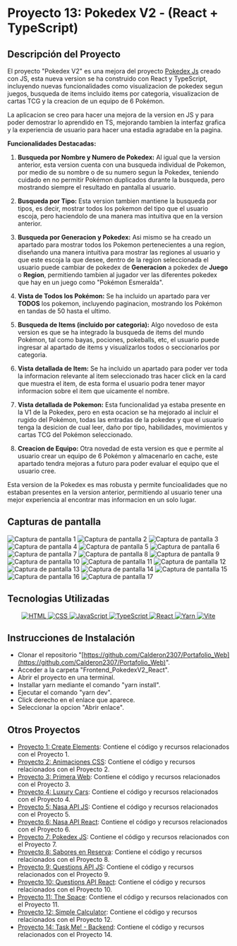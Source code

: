 # Proyecto 13: Pokedex V2 - (React + TypeScript)

## Descripción del Proyecto

El proyecto "Pokedex V2" es una mejora del proyecto [Pokedex Js](https://github.com/Calderon2307/Portafolio_Web/tree/main/Frontend_Pokedex_JS) creado con JS, esta nueva version se ha construido con React y TypeScript, incluyendo nuevas funcionalidades como visualizacion de pokedex segun juegos, busqueda de items incluido items por categoria, visualizacion de cartas TCG y la creacion de un equipo de 6 Pokémon.

La aplicacion se creo para hacer una mejora de la version en JS y para poder demostrar lo aprendido en TS, mejorando tambien la interfaz grafica y la experiencia de usuario para hacer una estadia agradabe en la pagina.

**Funcionalidades Destacadas:**

1. **Busqueda por Nombre y Numero de Pokedex:** Al igual que la version anterior, esta version cuenta con una busqueda individual de Pokemon, por medio de su nombre o de su numero segun la Pokedex, teniendo cuidado en no permitir Pokémon duplicados durante la busqueda, pero mostrando siempre el resultado en pantalla al usuario.

2. **Busqueda por Tipo:** Esta version tambien mantiene la busqueda por tipos, es decir, mostrar todos los pokemon del tipo que el usuario escoja, pero haciendolo de una manera mas intuitiva que en la version anterior.

3. **Busqueda por Generacion y Pokedex:** Asi mismo se ha creado un apartado para mostrar todos los Pokemon pertenecientes a una region, diseñando una manera intuitiva para mostrar las regiones al usuario y que este escoja la que desee, dentro de la region seleccionada el usuario puede cambiar de pokedex de **Generacion** a pokedex de **Juego** o **Region**, permitiendo tambien al jugador ver las diferentes pokedex que hay en un juego como "Pokémon Esmeralda".

4. **Vista de Todos los Pokémon:** Se ha incluido un apartado para ver **TODOS** los pokemon, incluyendo paginacion, mostrando los Pokémon en tandas de 50 hasta el ultimo.

5. **Busqueda de Items (incluido por categoria):** Algo novedoso de esta version es que se ha integrado la busqueda de items del mundo Pokémon, tal como bayas, pociones, pokeballs, etc, el usuario puede ingresar al apartado de items y visualizarlos todos o seccionarlos por categoria.

6. **Vista detallada de Item:** Se ha incluido un apartado para poder ver toda la informacion relevante al item seleccionado tras hacer click en la card que muestra el item, de esta forma el usuario podra tener mayor informacion sobre el item que uicamente el nombre.

7. **Vista detallada de Pokemon:** Esta funcionalidad ya estaba presente en la V1 de la Pokedex, pero en esta ocacion se ha mejorado al incluir el rugido del Pokémon, todas las entradas de la pokedex y que el usuario tenga la desicion de cual leer, daño por tipo, habilidades, movimientos y cartas TCG del Pokémon seleccionado.

8. **Creacion de Equipo:** Otra novedad de esta version es que e permite al usuario crear un equipo de 6 Pokémon y almacenarlo en cache, este apartado tendra mejoras a futuro para poder evaluar el equipo que el usuario cree.

Esta version de la Pokedex es mas robusta y permite funcioalidades que no estaban presentes en la version anterior, permitiendo al usuario tener una mejor experiencia al encontrar mas informacion en un solo lugar.

## Capturas de pantalla

![Captura de pantalla 1](./src/screenshots/captura1.png)
![Captura de pantalla 2](./src/screenshots/captura2.png)
![Captura de pantalla 3](./src/screenshots/captura3.png)
![Captura de pantalla 4](./src/screenshots/captura4.png)
![Captura de pantalla 5](./src/screenshots/captura5.png)
![Captura de pantalla 6](./src/screenshots/captura6.png)
![Captura de pantalla 7](./src/screenshots/captura7.png)
![Captura de pantalla 8](./src/screenshots/captura8.png)
![Captura de pantalla 9](./src/screenshots/captura9.png)
![Captura de pantalla 10](./src/screenshots/captura10.png)
![Captura de pantalla 11](./src/screenshots/captura11.png)
![Captura de pantalla 12](./src/screenshots/captura12.png)
![Captura de pantalla 13](./src/screenshots/captura13.png)
![Captura de pantalla 14](./src/screenshots/captura14.png)
![Captura de pantalla 15](./src/screenshots/captura15.png)
![Captura de pantalla 16](./src/screenshots/captura16.png)
![Captura de pantalla 17](./src/screenshots/captura17.png)

## Tecnologias Utilizadas

<p align="center">
  <a href="https://skillicons.dev" title="HTML">
    <img src="https://skillicons.dev/icons?i=html" alt="HTML"/>
  </a>
  <a href="https://skillicons.dev" title="CSS">
    <img src="https://skillicons.dev/icons?i=css" alt="CSS"/>
  </a>
  <a href="https://skillicons.dev" title="JavaScript">
    <img src="https://skillicons.dev/icons?i=js" alt="JavaScript"/>
  </a>
  <a href="https://skillicons.dev" title="TypeScript">
    <img src="https://skillicons.dev/icons?i=ts" alt="TypeScript"/>
  </a>
  <a href="https://skillicons.dev" title="React TSX">
    <img src="https://skillicons.dev/icons?i=react" alt="React"/>
  </a>
  <a href="https://skillicons.dev" title="Yarn">
    <img src="https://skillicons.dev/icons?i=yarn" alt="Yarn"/>
  </a>
  <a href="https://skillicons.dev" title="Vite">
    <img src="https://skillicons.dev/icons?i=vite" alt="Vite"/>
  </a>
</p>

## Instrucciones de Instalación

- Clonar el repositorio "[https://github.com/Calderon2307/Portafolio_Web](https://github.com/Calderon2307/Portafolio_Web)".
- Acceder a la carpeta "Frontend_PokedexV2_React".
- Abrir el proyecto en una terminal.
- Installar yarn mediante el comando "yarn install".
- Ejecutar el comando "yarn dev".
- Click derecho en el enlace que aparece.
- Seleccionar la opcion "Abrir enlace".

## Otros Proyectos

- [Proyecto 1: Create Elements](https://github.com/Calderon2307/Portafolio_Web/tree/main/Frontend_Create-Elements): Contiene el código y recursos relacionados con el Proyecto 1.
- [Proyecto 2: Animaciones CSS](https://github.com/Calderon2307/Portafolio_Web/tree/main/Frontend_Curso-CSS_Animaciones): Contiene el código y recursos relacionados con el Proyecto 2.
- [Proyecto 3: Primera Web](https://github.com/Calderon2307/Portafolio_Web/tree/main/Frontend_Curso-CSS_Primera-Web): Contiene el código y recursos relacionados con el Proyecto 3.
- [Proyecto 4: Luxury Cars](https://github.com/Calderon2307/Portafolio_Web/tree/main/Frontend_Luxury-Cars): Contiene el código y recursos relacionados con el Proyecto 4.
- [Proyecto 5: Nasa API JS](https://github.com/Calderon2307/Portafolio_Web/tree/main/Frontend_Nasa-API_JS): Contiene el código y recursos relacionados con el Proyecto 5.
- [Proyecto 6: Nasa API React](https://github.com/Calderon2307/Portafolio_Web/tree/main/Frontend_Nasa-API_React): Contiene el código y recursos relacionados con el Proyecto 6.
- [Proyecto 7: Pokedex JS](https://github.com/Calderon2307/Portafolio_Web/tree/main/Frontend_Pokedex_JS): Contiene el código y recursos relacionados con el Proyecto 7.
- [Proyecto 8: Sabores en Reserva](https://github.com/Calderon2307/Portafolio_Web/tree/main/Frontend_Proyecto_Sabores-En-Reserva_React): Contiene el código y recursos relacionados con el Proyecto 8.
- [Proyecto 9: Questions API JS](https://github.com/Calderon2307/Portafolio_Web/tree/main/Frontend_Questions-API_JS): Contiene el código y recursos relacionados con el Proyecto 9.
- [Proyecto 10: Questions API React](https://github.com/Calderon2307/Portafolio_Web/tree/main/Frontend_Questions-API_React): Contiene el código y recursos relacionados con el Proyecto 10.
- [Proyecto 11: The Space](https://github.com/Calderon2307/Portafolio_Web/tree/main/Frontend_The-Space): Contiene el código y recursos relacionados con el Proyecto 11.
- [Proyecto 12: Simple Calculator](https://github.com/Calderon2307/Portafolio_Web/tree/main/Simple-Calculator): Contiene el código y recursos relacionados con el Proyecto 12.
- [Proyecto 14: Task Me! - Backend](https://github.com/Calderon2307/Portafolio_Web/tree/main/Backend_TaskMe): Contiene el código y recursos relacionados con el Proyecto 14.
